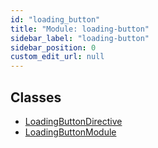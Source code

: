 ```yaml
---
id: "loading_button"
title: "Module: loading-button"
sidebar_label: "loading-button"
sidebar_position: 0
custom_edit_url: null
---
```


## Classes

- [LoadingButtonDirective](../classes/loading_button.LoadingButtonDirective)
- [LoadingButtonModule](../classes/loading_button.LoadingButtonModule)
